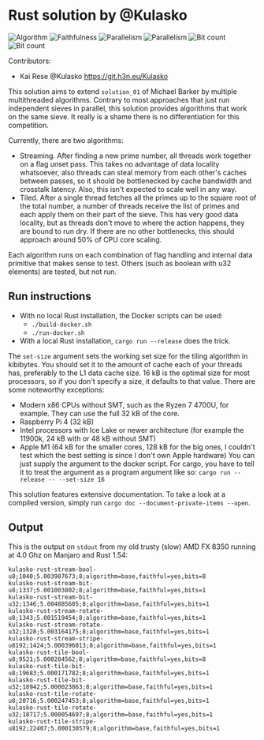 # Rust solution by @Kulasko

![Algorithm](https://img.shields.io/badge/Algorithm-base-green)
![Faithfulness](https://img.shields.io/badge/Faithful-yes-green)
![Parallelism](https://img.shields.io/badge/Parallel-no-green)
![Parallelism](https://img.shields.io/badge/Parallel-yes-green)
![Bit count](https://img.shields.io/badge/Bits-1-green)
![Bit count](https://img.shields.io/badge/Bits-8-yellowgreen)

Contributors:
- Kai Rese @Kulasko https://git.h3n.eu/Kulasko

This solution aims to extend `solution_01` of Michael Barker by multiple multithreaded algorithms. Contrary to most approaches that just run independent sieves in parallel, this solution provides algorithms that work on the same sieve. It really is a shame there is no differentiation for this competition.

Currently, there are two algorithms:
- Streaming. After finding a new prime number, all threads work together on a flag unset pass. This takes no advantage of data locality whatsoever, also threads can steal memory from each other's caches between passes, so it should be bottlenecked by cache bandwidth and crosstalk latency. Also, this isn't expected to scale well in any way.
- Tiled. After a single thread fetches all the primes up to the square root of the total number, a number of threads receive the list of primes and each apply them on their part of the sieve. This has very good data locality, but as threads don't move to where the action happens, they are bound to run dry. If there are no other bottlenecks, this should approach around 50% of CPU core scaling.

Each algorithm runs on each combination of flag handling and internal data primitive that makes sense to test. Others (such as boolean with u32 elements) are tested, but not run.

## Run instructions

- With no local Rust installation, the Docker scripts can be used:
    - `./build-docker.sh`
    - `./run-docker.sh`
- With a local Rust installation, `cargo run --release` does the trick.

The `set-size` argument sets the working set size for the tiling algorithm in kibibytes.
You should set it to the amount of cache each of your threads has, preferably to the L1 data cache size.
16 kB is the optimal size for most processors, so if you don't specify a size, it defaults to that value.
There are some noteworthy exceptions:
- Modern x86 CPUs without SMT, such as the Ryzen 7 4700U, for example. They can use the full 32 kB of the core.
- Raspberry Pi 4 (32 kB)
- Intel processors with Ice Lake or newer architecture (for example the 11900k, 24 kB with or 48 kB without SMT)
- Apple M1 (64 kB for the smaller cores, 128 kB for the big ones, I couldn't test which the best setting is since I don't own Apple hardware)
You can just supply the argument to the docker script. For cargo, you have to tell it to treat the argument as a program argument like so:
`cargo run --release -- --set-size 16`

This solution features extensive documentation. To take a look at a compiled version, simply run `cargo doc --document-private-items --open`.

## Output

This is the output on `stdout` from my old trusty (slow) AMD FX 8350 running at 4.0 Ghz on Manjaro and Rust 1.54:

```
kulasko-rust-stream-bool-u8;1040;5.003987673;8;algorithm=base,faithful=yes,bits=8
kulasko-rust-stream-bit-u8;1337;5.001003802;8;algorithm=base,faithful=yes,bits=1
kulasko-rust-stream-bit-u32;1346;5.004885685;8;algorithm=base,faithful=yes,bits=1
kulasko-rust-stream-rotate-u8;1343;5.001519454;8;algorithm=base,faithful=yes,bits=1
kulasko-rust-stream-rotate-u32;1328;5.003164175;8;algorithm=base,faithful=yes,bits=1
kulasko-rust-stream-stripe-u8192;1424;5.000396013;8;algorithm=base,faithful=yes,bits=1
kulasko-rust-tile-bool-u8;9521;5.000284562;8;algorithm=base,faithful=yes,bits=8
kulasko-rust-tile-bit-u8;19683;5.000171782;8;algorithm=base,faithful=yes,bits=1
kulasko-rust-tile-bit-u32;18942;5.000023863;8;algorithm=base,faithful=yes,bits=1
kulasko-rust-tile-rotate-u8;20716;5.000247453;8;algorithm=base,faithful=yes,bits=1
kulasko-rust-tile-rotate-u32;18717;5.000054697;8;algorithm=base,faithful=yes,bits=1
kulasko-rust-tile-stripe-u8192;22407;5.000130579;8;algorithm=base,faithful=yes,bits=1
```
